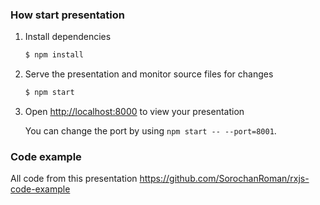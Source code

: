 ### How start presentation

1. Install dependencies
   ```sh
   $ npm install
   ```

1. Serve the presentation and monitor source files for changes
   ```sh
   $ npm start
   ```

1. Open <http://localhost:8000> to view your presentation

   You can change the port by using `npm start -- --port=8001`.

### Code example

All code from this presentation <https://github.com/SorochanRoman/rxjs-code-example>

